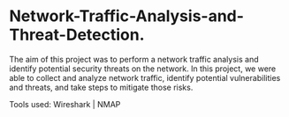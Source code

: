 # Network-Traffic-Analysis-and-Threat-Detection.
The aim of this project was to perform a network traffic analysis and identify potential security threats on the network.
In this project, we were able to collect and analyze network traffic, identify potential vulnerabilities and threats,
and take steps to mitigate those risks.

Tools used: Wireshark | NMAP
